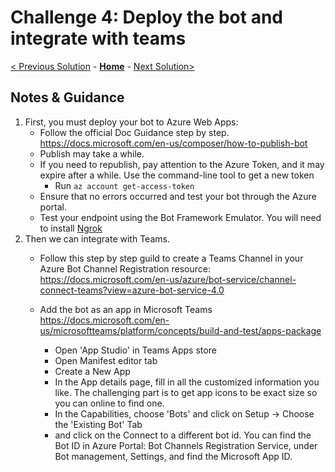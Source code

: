 # Challenge 4: Deploy the bot and integrate with teams
[< Previous Solution](./Solution-3.md) - **[Home](./Readme.md)** - [Next Solution>](./Solution-5.md)
## Notes & Guidance
1. First, you must deploy your bot to Azure Web Apps:
     - Follow the official Doc Guidance step by step. https://docs.microsoft.com/en-us/composer/how-to-publish-bot
     - Publish may take a while. 
     - If you need to republish, pay attention to the Azure Token, and it may expire after a while. Use the command-line tool to get a new token 
        * Run `az account get-access-token` 
     - Ensure that no errors occurred and test your bot through the Azure portal.
     - Test your endpoint using the Bot Framework Emulator. You will need to install [Ngrok](https://ngrok.com/) 
2. Then we can integrate with Teams.
     - Follow this step by step guild to create a Teams Channel in  your Azure Bot Channel Registration resource: https://docs.microsoft.com/en-us/azure/bot-service/channel-connect-teams?view=azure-bot-service-4.0
     - Add the bot as an app in Microsoft Teams https://docs.microsoft.com/en-us/microsoftteams/platform/concepts/build-and-test/apps-package
        
        * Open 'App Studio' in Teams Apps store
        * Open Manifest editor tab
        * Create a New App
        * In the App details page, fill in all the customized information you like. The challenging part is to get app icons to be exact size so you can online to find one.
        * In the Capabilities, choose 'Bots' and click on Setup -> Choose the 'Existing Bot' Tab
        * and click on the Connect to a different bot id. You can find the Bot ID in Azure Portal: Bot Channels Registration Service, under Bot management, Settings, and find the Microsoft App ID.

        
